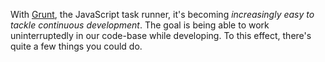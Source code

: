 With [Grunt][1], the JavaScript task runner, it's becoming _increasingly easy to tackle continuous development_. The goal is being able to work uninterruptedly in our code-base while developing. To this effect, there's quite a few things you could do.

[1]: http://gruntjs.com/
